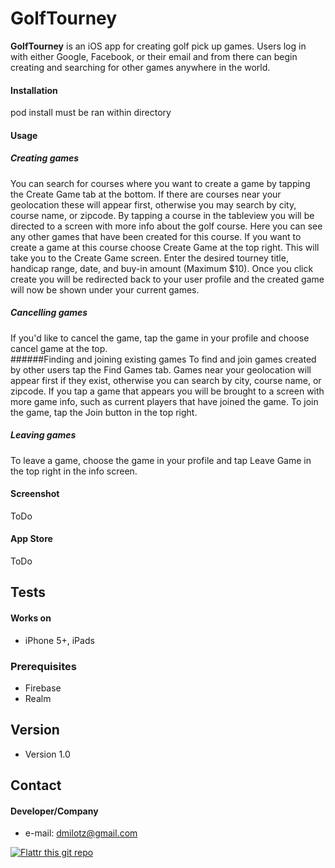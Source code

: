# GolfTourney
**GolfTourney** is an iOS app for creating golf pick up games.  Users log in with either Google, Facebook, or their email and from there can begin creating and searching for other games anywhere in the world.

#### Installation

pod install must be ran within directory


#### Usage
##### Creating games
You can search for courses where you want to create a game by tapping the Create Game tab at the bottom.  If there are courses near your geolocation these will appear first, otherwise you may search by city, course name, or zipcode. By tapping a course in the tableview you will be directed to a screen with more info about the golf course.  Here you can see any other games that have been created for this course.  If you want to create a game at this course choose Create Game at the top right.  This will take you to the Create Game screen.  Enter the desired tourney title, handicap range, date, and buy-in amount (Maximum $10).  Once you click create you will be redirected back to your user profile and the created game will now be shown under your current games.  
##### Cancelling games
If you'd like to cancel the game, tap the game in your profile and choose cancel game at the top.  
######Finding and joining existing games
To find and join games created by other users tap the Find Games tab.  Games near your geolocation will appear first if they exist, otherwise you can search by city, course name, or zipcode. If you tap a game that appears you will be brought to a screen with more game info, such as current players that have joined the game.  To join the game, tap the Join button in the top right.
##### Leaving games
To leave a game, choose the game in your profile and tap Leave Game in the top right in the info screen.   

#### Screenshot

ToDo

#### App Store

ToDo

## Tests
#### Works on
* iPhone 5+, iPads

### Prerequisites
* Firebase
* Realm

## Version
* Version 1.0

## Contact
#### Developer/Company
* e-mail: dmilotz@gmail.com

[![Flattr this git repo](http://api.flattr.com/button/flattr-badge-large.png)](https://flattr.com/submit/auto?user_id=username&url=https://github.com/username/appname&title=appname&language=&tags=github&category=software)
